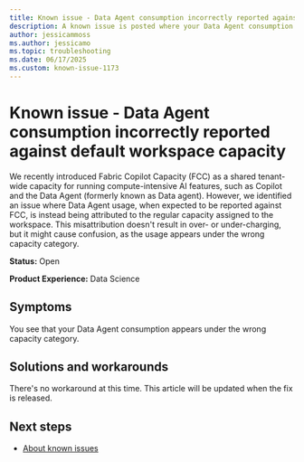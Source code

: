 ```yaml
---
title: Known issue - Data Agent consumption incorrectly reported against default workspace capacity
description: A known issue is posted where your Data Agent consumption incorrectly reported against default workspace capacity.
author: jessicammoss
ms.author: jessicamo
ms.topic: troubleshooting  
ms.date: 06/17/2025
ms.custom: known-issue-1173
---
```


# Known issue - Data Agent consumption incorrectly reported against default workspace capacity

We recently introduced Fabric Copilot Capacity (FCC) as a shared tenant-wide capacity for running compute-intensive AI features, such as Copilot and the Data Agent (formerly known as Data agent). However, we identified an issue where Data Agent usage, when expected to be reported against FCC, is instead being attributed to the regular capacity assigned to the workspace. This misattribution doesn't result in over- or under-charging, but it might cause confusion, as the usage appears under the wrong capacity category.

**Status:** Open

**Product Experience:** Data Science

## Symptoms

You see that your Data Agent consumption appears under the wrong capacity category.

## Solutions and workarounds

There's no workaround at this time. This article will be updated when the fix is released.

## Next steps

- [About known issues](https://support.fabric.microsoft.com/known-issues)

